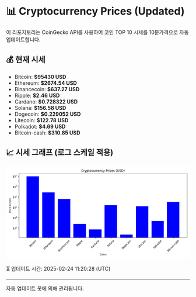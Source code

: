 
# 📊 Cryptocurrency Prices (Updated)

이 리포지토리는 CoinGecko API를 사용하여 코인 TOP 10 시세를 10분가격으로 자동 업데이트합니다.

## 💰 현재 시세
- Bitcoin: **$95430 USD**
- Ethereum: **$2674.54 USD**
- Binancecoin: **$637.27 USD**
- Ripple: **$2.46 USD**
- Cardano: **$0.728322 USD**
- Solana: **$156.58 USD**
- Dogecoin: **$0.229052 USD**
- Litecoin: **$122.78 USD**
- Polkadot: **$4.69 USD**
- Bitcoin-cash: **$310.85 USD**

## 📈 시세 그래프 (로그 스케일 적용)
![Crypto Prices](crypto_prices.png)

⏳ 업데이트 시간: 2025-02-24 11:20:28 (UTC)

---
자동 업데이트 봇에 의해 관리됩니다.
